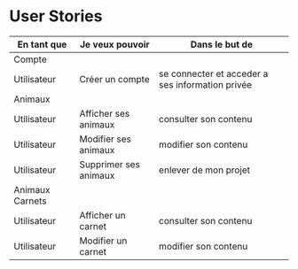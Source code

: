 # User Stories

| En tant que | Je veux pouvoir       | Dans le but de                                   |
| ----------- | --------------------- | ------------------------------------------------ |
| Compte      |
| Utilisateur | Créer un compte       | se connecter et acceder a ses information privée |
| Animaux     |
| Utilisateur | Afficher ses animaux  | consulter son contenu                            |
| Utilisateur | Modifier ses animaux  | modifier son contenu                             |
| Utilisateur | Supprimer ses animaux | enlever de mon projet                   |
| Animaux Carnets|
| Utilisateur | Afficher un carnet    | consulter son contenu                            |
| Utilisateur | Modifier un carnet    | modifier son contenu                             |